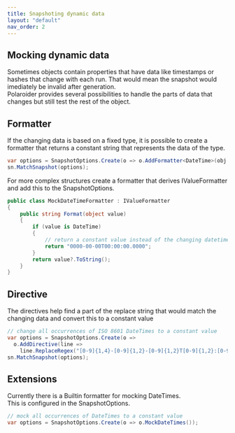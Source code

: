```yaml
---
title: Snapshoting dynamic data
layout: "default"
nav_order: 2
---
```

## Mocking dynamic data
Sometimes objects contain properties that have data like timestamps or hashes that change with each run. That would mean the snapshot would imediately be invalid after generation.  
Polaroider provides several possibilities to handle the parts of data that changes but still test the rest of the object.
  
## Formatter
If the changing data is based on a fixed type, it is possible to create a formatter that returns a constant string that represents the data of the type.
```csharp
var options = SnapshotOptions.Create(o => o.AddFormatter<DateTime>(obj => "0000-00-00T00:00:00.0000"));
sn.MatchSnapshot(options);
```
For more complex structures create a formatter that derives IValueFormatter and add this to the SnapshotOptions.  
```csharp
public class MockDateTimeFormatter : IValueFormatter
{
	public string Format(object value)
	{
		if (value is DateTime)
		{
            // return a constant value instead of the changing datetime
            return "0000-00-00T00:00:00.0000";
		}
		return value?.ToString();
	}
}
```
## Directive
The directives help find a part of the replace string that would match the changing data and convert this to a constant value  
```csharp
// change all occurrences of ISO 8601 DateTimes to a constant value
var options = SnapshotOptions.Create(o => 
  o.AddDirective(line => 
    line.ReplaceRegex("[0-9]{1,4}-[0-9]{1,2}-[0-9]{1,2}T[0-9]{1,2}:[0-9]{1,2}:[0-9]{1,2}.[0-9]{1,7}\\+[0-9]{1,2}:[0-9]{1,2}", "0000-00-00T00:00:00.0000")));
sn.MatchSnapshot(options);
```
## Extensions
Currently there is a Builtin formatter for mocking DateTimes.  
This is configured in the SnapshotOptions.
```csharp
// mock all occurrences of DateTimes to a constant value
var options = SnapshotOptions.Create(o => o.MockDateTimes());
```
